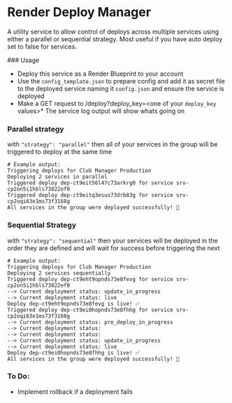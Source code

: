 # Render Deploy Manager 

A utility service to allow control of deploys across multiple services using either a parallel or sequential strategy. Most useful if you have auto deploy set to false for services.

### Usage

* Deploy this service as a Render Blueprint to your account
* Use the `config_template.json` to prepare config and add it as secret file to the deployed service naming it `config.json` and ensure the service is deployed
* Make a GET request to /deploy?deploy_key=<one of your `deploy_key` values>* The service log output will show whats going on


### Parallel strategy

with `"strategy": "parallel"` then all of your services in the group will be triggered to deploy at the same time

```
# Example output:
Triggering deploys for Club Manager Production
Deploying 2 services in parallel
Triggered deploy dep-ct9eit56l47c73arkrg0 for service srv-cp2on5i1hbls73822ef0
Triggered deploy dep-ct9eitq3esus73drb83g for service srv-cp2oqi63e1ms73f3168g
All services in the group were deployed successfully! 🚀
```

### Sequential Strategy

with `"strategy": "sequential"` then your services will be deployed in the order they are defined and will wait for success before triggering the next

```
# Example output:
Triggering deploys for Club Manager Production
Deploying 2 services sequentially
Triggered deploy dep-ct9eht9opnds73e8fevg for service srv-cp2on5i1hbls73822ef0
--> Current deployment status: update_in_progress
--> Current deployment status: live
Deploy dep-ct9eht9opnds73e8fevg is live! ✅
Triggered deploy dep-ct9ei0hopnds73e8fhhg for service srv-cp2oqi63e1ms73f3168g
--> Current deployment status: pre_deploy_in_progress
--> Current deployment status: 
--> Current deployment status: 
--> Current deployment status: update_in_progress
--> Current deployment status: live
Deploy dep-ct9ei0hopnds73e8fhhg is live! ✅
All services in the group were deployed successfully! 🚀
```

### To Do:

* Implement rollback if a deployment fails